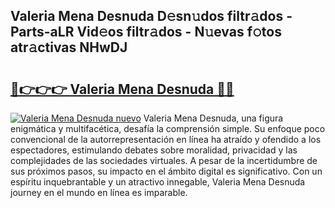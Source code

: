 ## Valeria Mena Desnuda D𝚎sn𝚞dos filtr𝚊dos - Parts-aLR Vid𝚎os filtr𝚊dos - N𝚞evas f𝚘tos atr𝚊ctivas NHwDJ

# <h2><a href="http://mb0gu8.tromn.icu/?c=Valeria+Mena+Desnuda">🔗👉👉👉 Valeria Mena Desnuda 🔗🔗</a></h2>

[![Valeria Mena Desnuda nuevo](https://i.imgur.com/pEAQMta.gif)](http://mb0gu8.tromn.icu/?c=Valeria+Mena+Desnuda)
Valeria Mena Desnuda, una figura enigmática y multifacética, desafía la comprensión simple. Su enfoque poco convencional de la autorrepresentación en línea ha atraído y ofendido a los espectadores, estimulando debates sobre moralidad, privacidad y las complejidades de las sociedades virtuales. A pesar de la incertidumbre de sus próximos pasos, su impacto en el ámbito digital es significativo. Con un espíritu inquebrantable y un atractivo innegable, Valeria Mena Desnuda journey en el mundo en línea es imparable.
